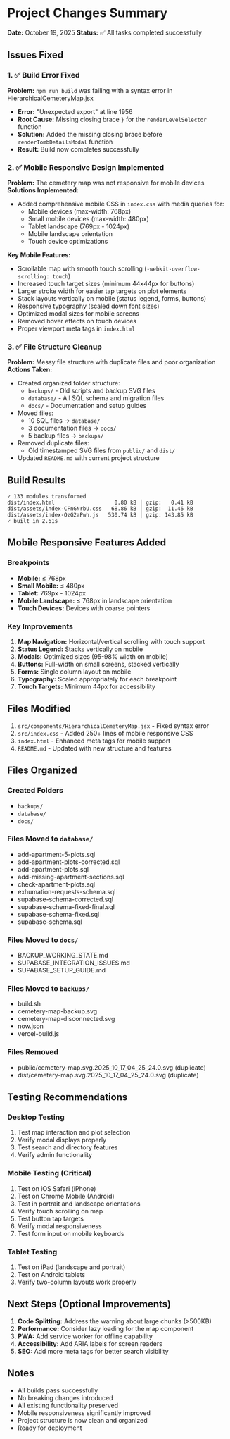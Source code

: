 # Project Changes Summary

**Date:** October 19, 2025
**Status:** ✅ All tasks completed successfully

## Issues Fixed

### 1. ✅ Build Error Fixed
**Problem:** `npm run build` was failing with a syntax error in HierarchicalCemeteryMap.jsx
- **Error:** "Unexpected export" at line 1956
- **Root Cause:** Missing closing brace `}` for the `renderLevelSelector` function
- **Solution:** Added the missing closing brace before `renderTombDetailsModal` function
- **Result:** Build now completes successfully

### 2. ✅ Mobile Responsive Design Implemented
**Problem:** The cemetery map was not responsive for mobile devices
**Solutions Implemented:**
- Added comprehensive mobile CSS in `index.css` with media queries for:
  - Mobile devices (max-width: 768px)
  - Small mobile devices (max-width: 480px)
  - Tablet landscape (769px - 1024px)
  - Mobile landscape orientation
  - Touch device optimizations
  
**Key Mobile Features:**
- Scrollable map with smooth touch scrolling (`-webkit-overflow-scrolling: touch`)
- Increased touch target sizes (minimum 44x44px for buttons)
- Larger stroke width for easier tap targets on plot elements
- Stack layouts vertically on mobile (status legend, forms, buttons)
- Responsive typography (scaled down font sizes)
- Optimized modal sizes for mobile screens
- Removed hover effects on touch devices
- Proper viewport meta tags in `index.html`

### 3. ✅ File Structure Cleanup
**Problem:** Messy file structure with duplicate files and poor organization
**Actions Taken:**
- Created organized folder structure:
  - `backups/` - Old scripts and backup SVG files
  - `database/` - All SQL schema and migration files
  - `docs/` - Documentation and setup guides
- Moved files:
  - 10 SQL files → `database/`
  - 3 documentation files → `docs/`
  - 5 backup files → `backups/`
- Removed duplicate files:
  - Old timestamped SVG files from `public/` and `dist/`
- Updated `README.md` with current project structure

## Build Results

```
✓ 133 modules transformed
dist/index.html                   0.80 kB │ gzip:   0.41 kB
dist/assets/index-CFnGNrbU.css   68.86 kB │ gzip:  11.46 kB
dist/assets/index-OzG2aPwh.js   530.74 kB │ gzip: 143.85 kB
✓ built in 2.61s
```

## Mobile Responsive Features Added

### Breakpoints
- **Mobile:** ≤ 768px
- **Small Mobile:** ≤ 480px  
- **Tablet:** 769px - 1024px
- **Mobile Landscape:** ≤ 768px in landscape orientation
- **Touch Devices:** Devices with coarse pointers

### Key Improvements
1. **Map Navigation:** Horizontal/vertical scrolling with touch support
2. **Status Legend:** Stacks vertically on mobile
3. **Modals:** Optimized sizes (95-98% width on mobile)
4. **Buttons:** Full-width on small screens, stacked vertically
5. **Forms:** Single column layout on mobile
6. **Typography:** Scaled appropriately for each breakpoint
7. **Touch Targets:** Minimum 44px for accessibility

## Files Modified

1. `src/components/HierarchicalCemeteryMap.jsx` - Fixed syntax error
2. `src/index.css` - Added 250+ lines of mobile responsive CSS
3. `index.html` - Enhanced meta tags for mobile support
4. `README.md` - Updated with new structure and features

## Files Organized

### Created Folders
- `backups/`
- `database/`
- `docs/`

### Files Moved to `database/`
- add-apartment-5-plots.sql
- add-apartment-plots-corrected.sql
- add-apartment-plots.sql
- add-missing-apartment-sections.sql
- check-apartment-plots.sql
- exhumation-requests-schema.sql
- supabase-schema-corrected.sql
- supabase-schema-fixed-final.sql
- supabase-schema-fixed.sql
- supabase-schema.sql

### Files Moved to `docs/`
- BACKUP_WORKING_STATE.md
- SUPABASE_INTEGRATION_ISSUES.md
- SUPABASE_SETUP_GUIDE.md

### Files Moved to `backups/`
- build.sh
- cemetery-map-backup.svg
- cemetery-map-disconnected.svg
- now.json
- vercel-build.js

### Files Removed
- public/cemetery-map.svg.2025_10_17_04_25_24.0.svg (duplicate)
- dist/cemetery-map.svg.2025_10_17_04_25_24.0.svg (duplicate)

## Testing Recommendations

### Desktop Testing
1. Test map interaction and plot selection
2. Verify modal displays properly
3. Test search and directory features
4. Verify admin functionality

### Mobile Testing (Critical)
1. Test on iOS Safari (iPhone)
2. Test on Chrome Mobile (Android)
3. Test in portrait and landscape orientations
4. Verify touch scrolling on map
5. Test button tap targets
6. Verify modal responsiveness
7. Test form input on mobile keyboards

### Tablet Testing
1. Test on iPad (landscape and portrait)
2. Test on Android tablets
3. Verify two-column layouts work properly

## Next Steps (Optional Improvements)

1. **Code Splitting:** Address the warning about large chunks (>500KB)
2. **Performance:** Consider lazy loading for the map component
3. **PWA:** Add service worker for offline capability
4. **Accessibility:** Add ARIA labels for screen readers
5. **SEO:** Add more meta tags for better search visibility

## Notes

- All builds pass successfully
- No breaking changes introduced
- All existing functionality preserved
- Mobile responsiveness significantly improved
- Project structure is now clean and organized
- Ready for deployment

